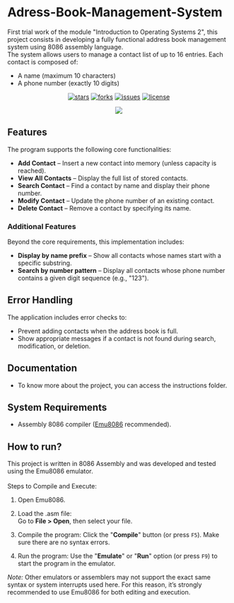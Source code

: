 # Adress-Book-Management-System
First trial work of the module "Introduction to Operating Systems 2", this project consists in developing a fully functional address book management system using 8086 assembly language.\
The system allows users to manage a contact list of up to 16 entries. Each contact is composed of:

  * A name (maximum 10 characters)
  * A phone number (exactly 10 digits)

<div align="center">
  
  [![stars](https://img.shields.io/github/stars/kalis26/Adress-Book-Management-System)](https://github.com/kalis26/Adress-Book-Management-System/stargazers)
  [![forks](https://img.shields.io/github/forks/kalis26/Adress-Book-Management-System)](https://github.com/kalis26/Adress-Book-Management-System/forks)
  [![issues](https://img.shields.io/github/issues/kalis26/Adress-Book-Management-System?color=orange)](https://github.com/kalis26/Adress-Book-Management-System/issues)
  [![license](https://img.shields.io/github/license/kalis26/Adress-Book-Management-System)](https://github.com/kalis26/Adress-Book-Management-System/blob/main/LICENSE)
  
</div>

<div align="center">
 <img src="resources/demo.gif"> 
</div>

## Features
The program supports the following core functionalities:

  * **Add Contact** – Insert a new contact into memory (unless capacity is reached).
  *  **View All Contacts** – Display the full list of stored contacts.
  *  **Search Contact** – Find a contact by name and display their phone number.
  *  **Modify Contact** – Update the phone number of an existing contact.
  *  **Delete Contact** – Remove a contact by specifying its name.

### Additional Features

Beyond the core requirements, this implementation includes:

  * **Display by name prefix** – Show all contacts whose names start with a specific substring.
  * **Search by number pattern** – Display all contacts whose phone number contains a given digit sequence (e.g., "123").

## Error Handling
The application includes error checks to:

  * Prevent adding contacts when the address book is full.
  * Show appropriate messages if a contact is not found during search, modification, or deletion.

## Documentation
- To know more about the project, you can access the instructions folder.

## System Requirements
- Assembly 8086 compiler ([Emu8086](https://emu8086-microprocessor-emulator.fr.softonic.com/) recommended).

## How to run?
This project is written in 8086 Assembly and was developed and tested using the Emu8086 emulator.\
\
Steps to Compile and Execute:

  1. Open Emu8086.
     
  2. Load the .asm file:\
     Go to **File > Open**, then select your file.
     
  3. Compile the program:
     Click the "**Compile**" button (or press `F5`). Make sure there are no syntax errors.
     
  4. Run the program:
     Use the "**Emulate**" or "**Run**" option (or press `F9`) to start the program in the emulator. 

*Note:* Other emulators or assemblers may not support the exact same syntax or system interrupts used here. For this reason, it’s strongly recommended to use Emu8086 for both editing and execution.
